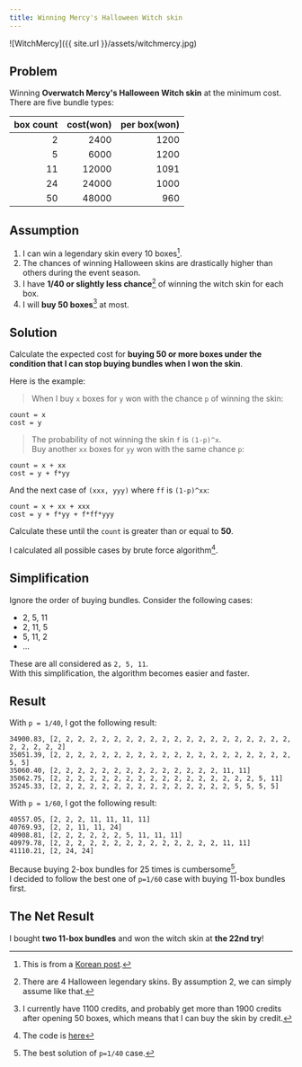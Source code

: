 ```yaml
---
title: Winning Mercy's Halloween Witch skin
---
```


![WitchMercy]({{ site.url }}/assets/witchmercy.jpg)

## Problem
Winning **Overwatch Mercy's Halloween Witch skin** at the minimum cost.  
There are five bundle types:

| box count | cost(won) | per box(won) |
|----------:|----------:|-------------:|
|         2 |      2400 |        1200  |
|         5 |      6000 |        1200  |
|        11 |     12000 |        1091  |
|        24 |     24000 |        1000  |
|        50 |     48000 |         960  |


## Assumption
1. I can win a legendary skin every 10 boxes[^1].
1. The chances of winning Halloween skins are drastically higher than others during the event season.
1. I have **1/40 or slightly less chance**[^2] of winning the witch skin for each box.
1. I will **buy 50 boxes**[^3] at most.


## Solution
Calculate the expected cost for **buying 50 or more boxes 
under the condition that I can stop buying bundles when I won the skin**.

Here is the example:

> When I buy `x` boxes for `y` won with the chance `p` of winning the skin:

```
count = x
cost = y
```

> The probability of not winning the skin `f` is `(1-p)^x`.  
> Buy another `xx` boxes for `yy` won with the same chance `p`:

```
count = x + xx
cost = y + f*yy
```

And the next case of `(xxx, yyy)` where `ff` is `(1-p)^xx`:

```
count = x + xx + xxx
cost = y + f*yy + f*ff*yyy
```

Calculate these until the `count` is greater than or equal to **50**.  

I calculated all possible cases by brute force algorithm[^4].


## Simplification
Ignore the order of buying bundles.  Consider the following cases:

- 2, 5, 11
- 2, 11, 5
- 5, 11, 2
- ...

These are all considered as `2, 5, 11`.  
With this simplification, the algorithm becomes easier and faster.


## Result
With `p = 1/40`, I got the following result:

```
34900.83, [2, 2, 2, 2, 2, 2, 2, 2, 2, 2, 2, 2, 2, 2, 2, 2, 2, 2, 2, 2, 2, 2, 2, 2, 2]
35051.39, [2, 2, 2, 2, 2, 2, 2, 2, 2, 2, 2, 2, 2, 2, 2, 2, 2, 2, 2, 2, 5, 5]
35060.40, [2, 2, 2, 2, 2, 2, 2, 2, 2, 2, 2, 2, 2, 2, 11, 11]
35062.75, [2, 2, 2, 2, 2, 2, 2, 2, 2, 2, 2, 2, 2, 2, 2, 2, 2, 5, 11]
35245.33, [2, 2, 2, 2, 2, 2, 2, 2, 2, 2, 2, 2, 2, 2, 2, 5, 5, 5, 5]
```

With `p = 1/60`, I got the following result:

```
40557.05, [2, 2, 2, 11, 11, 11, 11]
40769.93, [2, 2, 11, 11, 24]
40908.81, [2, 2, 2, 2, 2, 2, 5, 11, 11, 11]
40979.78, [2, 2, 2, 2, 2, 2, 2, 2, 2, 2, 2, 2, 2, 2, 11, 11]
41110.21, [2, 24, 24]
```
Because buying 2-box bundles for 25 times is cumbersome[^5],  
I decided to follow the best one of `p=1/60` case with buying 11-box bundles first.


## The Net Result
I bought **two 11-box bundles** and won the witch skin at **the 22nd try**!

[^1]: This is from a [Korean post](http://snaketeacher1.tistory.com/288).
[^2]: There are 4 Halloween legendary skins. By assumption 2, we can simply assume like that.
[^3]: I currently have 1100 credits, and probably get more than 1900 credits after opening 50 boxes, which means that I can buy the skin by credit.
[^4]: The code is [here](https://github.com/yeonghoey/witchmercy)
[^5]: The best solution of `p=1/40` case.
